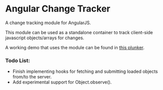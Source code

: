 Angular Change Tracker
====================

A change tracking module for AngularJS.

This module can be used as a standalone container to track client-side javascript objects/arrays for changes.

A working demo that uses the module can be found in [this plunker](http://plnkr.co/edit/YjvD9gb5iUvVVZC41g6s).

### Todo List:
* Finish implementing hooks for fetching and submitting loaded objects from/to the server.
* Add experimental support for Object.observe().

